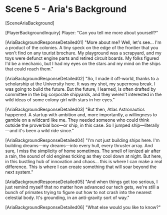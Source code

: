 # Scene 5 - Aria's Background

[SceneAriaBackground]

[PlayerBackgroundInquiry]
Player: "Can you tell me more about yourself?"

[AriaBackgroundResponseDetailed01]
"More about me? Well, let's see... I'm a product of the colonies. A tiny speck on the edge of the frontier that you won't find on any tourist brochure. My playground was a scrapyard, and my toys were defunct engine parts and retired circuit boards. My folks figured I'd be a mechanic, but I had my eyes on the stars and my mind on the ships that could reach them."

[AriaBackgroundResponseDetailed02]
"So, I made it off-world, thanks to a scholarship at the University here. It was my shot, my supernova break. I was going to build the future. But the future, I learned, is often drafted by committee in the big corporate shipyards, and they weren't interested in the wild ideas of some colony girl with stars in her eyes."

[AriaBackgroundResponseDetailed03]
"But then, Atlas Astronautics happened. A startup with ambition and, more importantly, a willingness to gamble on a wildcard like me. They needed someone who could think outside the proverbial box—or ship, in this case. So I jumped ship—literally—and it's been a wild ride since."

[AriaBackgroundResponseDetailed04]
"I'm not just building ships here. I'm building dreams—my dreams—into every hull, every thruster array. And sure, I miss the simplicity of home sometimes. The smell of ionized air after a rain, the sound of old engines ticking as they cool down at night. But here, in this bustling hub of innovation and chaos... this is where I can make a real difference. This is where I can create something that will soar beyond the next system."

[AriaBackgroundResponseDetailed05]
"And when things get too serious, I just remind myself that no matter how advanced our tech gets, we're still a bunch of primates trying to figure out how to not crash into the nearest celestial body. It's grounding, in an anti-gravity sort of way."

[AriaBackgroundResponseDetailed06]
"What else would you like to know?"
